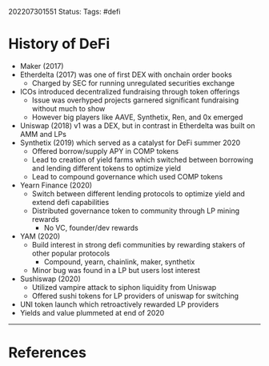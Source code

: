 202207301551
Status: 
Tags: #defi

# History of DeFi

- Maker (2017)
- Etherdelta (2017) was one of first DEX with onchain order books
	- Charged by SEC for running unregulated securities exchange
- ICOs introduced decentralized fundraising through token offerings
	- Issue was overhyped projects garnered significant fundraising without much to show
	- However big players like AAVE, Synthetix, Ren, and 0x emerged 
- Uniswap (2018) v1 was a DEX, but in contrast in Etherdelta was built on AMM and LPs
- Synthetix (2019) which served as a catalyst for DeFi summer 2020
	- Offered borrow/supply APY in COMP tokens
	- Lead to creation of yield farms which switched between borrowing and lending different tokens to optimize yield
	- Lead to compound governance which used COMP tokens
- Yearn Finance (2020)
	- Switch between different lending protocols to optimize yield and extend defi capabilities
	- Distributed governance token to community through LP mining rewards
		- No VC, founder/dev rewards
- YAM (2020)
	- Build interest in strong defi communities by rewarding stakers of other popular protocols
		- Compound, yearn, chainlink, maker, synthetix
	- Minor bug was found in a LP but users lost interest
- Sushiswap (2020)
	- Utilized vampire attack to siphon liquidity from Uniswap
	- Offered sushi tokens for LP providers of uniswap for switching
- UNI token launch which retroactively rewarded LP providers
- Yields and value plummeted at end of 2020





---
# References

